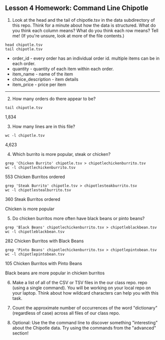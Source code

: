 ## Lesson 4 Homework: Command Line Chipotle

1. Look at the head and the tail of chipotle.tsv in the data subdirectory of this repo. Think for a minute about how the data is structured. What do you think each column means? What do you think each row means? Tell me! (If you're unsure, look at more of the file contents.)

  ```
  head chipotle.tsv
  tail chipotle.tsv
  ```

  * order_id - every order has an individual order id. multiple items can be in each order.
  * quantity - quantity of each item within each order.
  * item_name - name of the item
  * choice_description - item details
  * item_price - price per item

- - - -

2. How many orders do there appear to be?

```
tail chipotle.tsv
```

1,834

3. How many lines are in this file?

```
wc -l chipotle.tsv
```

4,623


4. Which burrito is more popular, steak or chicken?

```
grep 'Chicken Burrito' chipotle.tsv > chipotlechickenburrito.tsv
wc -l chipotlechickenburrito.tsv
```
553 Chicken Burritos ordered

```
grep 'Steak Burrito' chipotle.tsv > chipotlesteakburrito.tsv
wc -l chipotlestealburrito.tsv
```
360 Steak Burritos ordered

Chicken is more popular

5. Do chicken burritos more often have black beans or pinto beans?

```
grep 'Black Beans' chipotlechickenburrito.tsv > chipotleblackbean.tsv
wc -l chipotleblackbean.tsv
```
282 Chicken Burritos with Black Beans

```
grep 'Pinto Beans' chipotlechickenburrito.tsv > chipotlepintobean.tsv
wc -l chipotlepintobean.tsv
```
105 Chicken Burritos with Pinto Beans

Black beans are more popular in chicken burritos

6. Make a list of all of the CSV or TSV files in the our class repo. repo (using a single command). You will be working on your local repo on your laptop. Think about how wildcard characters can help you with this task.


7. Count the approximate number of occurrences of the word "dictionary" (regardless of case) across all files of our class repo.
8. Optional: Use the the command line to discover something "interesting" about the Chipotle data. Try using the commands from the "advanced" section!
